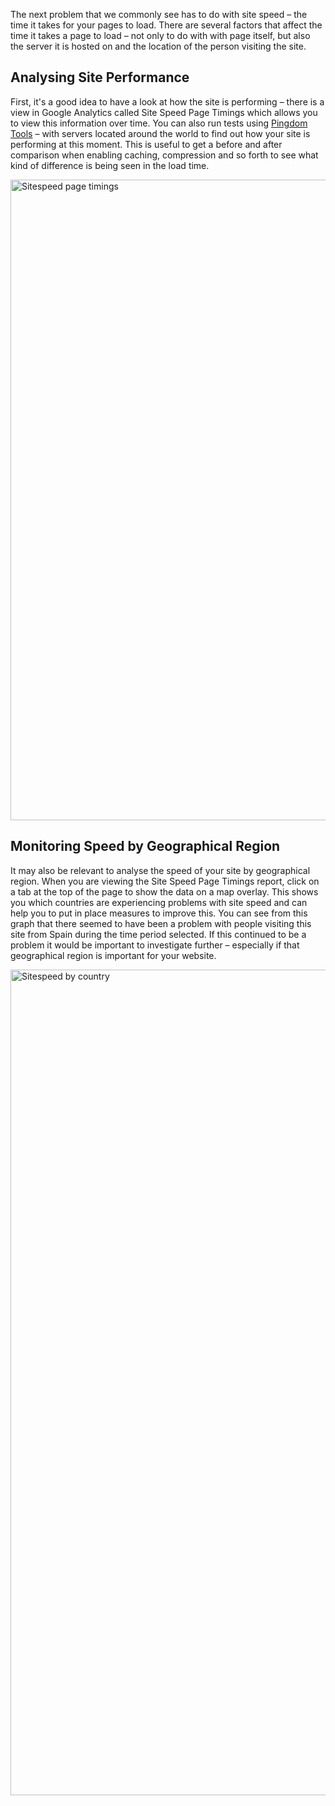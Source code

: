 <!-- Filename: Monitoring_Site_Speed / Display title: Monitoring Site Speed -->

The next problem that we commonly see has to do with site speed – the
time it takes for your pages to load. There are several factors that
affect the time it takes a page to load – not only to do with with page
itself, but also the server it is hosted on and the location of the
person visiting the site.

## Analysing Site Performance

First, it's a good idea to have a look at how the site is performing –
there is a view in Google Analytics called Site Speed Page Timings which
allows you to view this information over time. You can also run tests
using <a href="https://tools.pingdom.com/"
rel="nofollow noreferrer noopener">Pingdom Tools</a> –
with servers located around the world to find out how your site is
performing at this moment. This is useful to get a before and after
comparison when enabling caching, compression and so forth to see what
kind of difference is being seen in the load time.

<img src="https://docs.joomla.org/images/2/25/Sitespeed.png"
decoding="async" data-file-width="1659" data-file-height="1025"
width="1659" height="1025" alt="Sitespeed page timings" />

## Monitoring Speed by Geographical Region

It may also be relevant to analyse the speed of your site by
geographical region. When you are viewing the Site Speed Page Timings
report, click on a tab at the top of the page to show the data on a map
overlay. This shows you which countries are experiencing problems with
site speed and can help you to put in place measures to improve this.
You can see from this graph that there seemed to have been a problem
with people visiting this site from Spain during the time period
selected. If this continued to be a problem it would be important to
investigate further – especially if that geographical region is
important for your website.

<img src="https://docs.joomla.org/images/d/d2/Sitespeedbycountry.png"
decoding="async" data-file-width="1656" data-file-height="1321"
width="1656" height="1321" alt="Sitespeed by country" />
